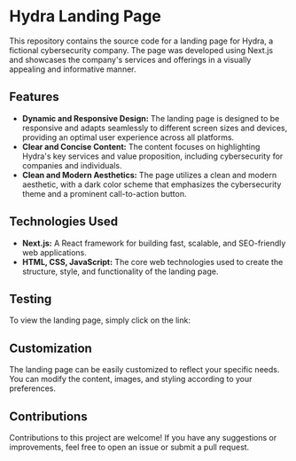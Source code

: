 # Hydra Landing Page

This repository contains the source code for a landing page for Hydra, a fictional cybersecurity company. The page was developed using Next.js and showcases the company's services and offerings in a visually appealing and informative manner.

## Features

- **Dynamic and Responsive Design:** The landing page is designed to be responsive and adapts seamlessly to different screen sizes and devices, providing an optimal user experience across all platforms.
- **Clear and Concise Content:** The content focuses on highlighting Hydra's key services and value proposition, including cybersecurity for companies and individuals.
- **Clean and Modern Aesthetics:** The page utilizes a clean and modern aesthetic, with a dark color scheme that emphasizes the cybersecurity theme and a prominent call-to-action button.

## Technologies Used

- **Next.js:** A React framework for building fast, scalable, and SEO-friendly web applications.
- **HTML, CSS, JavaScript:** The core web technologies used to create the structure, style, and functionality of the landing page.

## Testing

To view the landing page, simply click on the link:

## Customization

The landing page can be easily customized to reflect your specific needs. You can modify the content, images, and styling according to your preferences.

## Contributions

Contributions to this project are welcome! If you have any suggestions or improvements, feel free to open an issue or submit a pull request.
